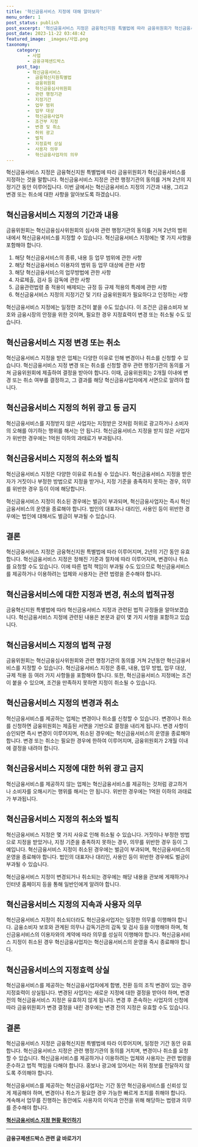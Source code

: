 ```yaml
---
title: '혁신금융서비스 지정에 대해 알아보자'
menu_order: 1
post_status: publish
post_excerpt: '혁신금융서비스 지정은 금융혁신지원 특별법에 따라 금융위원회가 혁신금융서비스를 지정하는 것을 말합니다. 혁신금융서비스 지정은 관련 행정기관의 동의를 거쳐 2년의 지정기간 동안 이루어집니다. 이번 글에서는 혁신금융서비스 지정의 기간과 내용, 그리고 변경 또는 취소에 대한 사항을 알아보도록 하겠습니다.'
post_date: 2023-11-22 03:48:42
featured_image: _images/사업.png
taxonomy:
    category:
        - 사업
        - 금융규제샌드박스
    post_tag:
        - 혁신금융서비스
        -  금융혁신지원특별법
        -  금융위원회
        -  혁신금융심사위원회
        -  관련 행정기관
        -  지정기간
        -  업무 범위
        -  업무 대상
        -  혁신금융사업자
        -  조건부 지정
        -  변경 및 취소
        -  허위 광고
        -  벌칙
        -  지정효력 상실
        -  사용자 의무
        -  혁신금융사업자의 의무
---
```



혁신금융서비스 지정은 금융혁신지원 특별법에 따라 금융위원회가 혁신금융서비스를 지정하는 것을 말합니다. 혁신금융서비스 지정은 관련 행정기관의 동의를 거쳐 2년의 지정기간 동안 이루어집니다. 이번 글에서는 혁신금융서비스 지정의 기간과 내용, 그리고 변경 또는 취소에 대한 사항을 알아보도록 하겠습니다.

## 혁신금융서비스 지정의 기간과 내용

금융위원회는 혁신금융심사위원회의 심사와 관련 행정기관의 동의를 거쳐 2년의 범위 내에서 혁신금융서비스를 지정할 수 있습니다. 혁신금융서비스 지정에는 몇 가지 사항을 포함해야 합니다.

1. 해당 혁신금융서비스의 종류, 내용 등 업무 범위에 관한 사항
2. 해당 혁신금융서비스 이용자의 범위 등 업무 대상에 관한 사항
3. 해당 혁신금융서비스의 업무방법에 관한 사항
4. 자료제출, 검사 등 감독에 관한 사항
5. 금융관련법령 중 적용이 배제되는 규정 등 규제 적용의 특례에 관한 사항
6. 혁신금융서비스 지정의 지정기간 및 기타 금융위원회가 필요하다고 인정하는 사항

혁신금융서비스 지정에는 일정한 조건이 붙을 수도 있습니다. 이 조건은 금융소비자 보호와 금융시장의 안정을 위한 것이며, 필요한 경우 지정효력이 변경 또는 취소될 수도 있습니다.

## 혁신금융서비스 지정 변경 또는 취소

혁신금융서비스 지정을 받은 업체는 다양한 이유로 인해 변경이나 취소를 신청할 수 있습니다. 혁신금융서비스 지정 변경 또는 취소를 신청할 경우 관련 행정기관의 동의를 거쳐 금융위원회에 제출하여 결정을 받아야 합니다. 이때, 금융위원회는 2개월 이내에 변경 또는 취소 여부를 결정하고, 그 결과를 해당 혁신금융사업자에게 서면으로 알려야 합니다.

## 혁신금융서비스 지정의 허위 광고 등 금지

혁신금융서비스를 지정받지 않은 사업자는 지정받은 것처럼 허위로 광고하거나 소비자의 오해를 야기하는 행위를 해서는 안 됩니다. 혁신금융서비스 지정을 받지 않은 사업자가 위반한 경우에는 1억원 이하의 과태료가 부과됩니다.

## 혁신금융서비스 지정의 취소와 벌칙

혁신금융서비스 지정은 다양한 이유로 취소될 수 있습니다. 혁신금융서비스 지정을 받은 자가 거짓이나 부정한 방법으로 지정을 받거나, 지정 기준을 충족하지 못하는 경우, 의무를 위반한 경우 등이 이에 해당합니다. 

혁신금융서비스 지정이 취소된 경우에는 벌금이 부과되며, 혁신금융사업자는 즉시 혁신금융서비스의 운영을 종료해야 합니다. 법인의 대표자나 대리인, 사용인 등이 위반한 경우에는 법인에 대해서도 벌금이 부과될 수 있습니다.

## 결론

혁신금융서비스 지정은 금융혁신지원 특별법에 따라 이루어지며, 2년의 기간 동안 유효합니다. 혁신금융서비스 지정은 정해진 기준과 절차에 따라 이루어지며, 변경이나 취소를 요청할 수도 있습니다. 이에 따른 법적 책임이 부과될 수도 있으므로 혁신금융서비스를 제공하거나 이용하려는 업체와 사용자는 관련 법령을 준수해야 합니다.

## 혁신금융서비스에 대한 지정과 변경, 취소의 법적규정


금융혁신지원 특별법에 따라 혁신금융서비스 지정과 관련된 법적 규정들을 알아보겠습니다. 혁신금융서비스 지정에 관련된 내용은 본문과 같이 몇 가지 사항을 포함하고 있습니다.

## 혁신금융서비스 지정의 법적 규정

금융위원회는 혁신금융심사위원회와 관련 행정기관의 동의를 거쳐 2년동안 혁신금융서비스를 지정할 수 있습니다. 혁신금융서비스 지정은 종류, 내용, 업무 방법, 업무 대상, 규제 적용 등 여러 가지 사항들을 포함해야 합니다. 또한, 혁신금융서비스 지정에는 조건이 붙을 수 있으며, 조건을 만족하지 못하면 지정이 취소될 수 있습니다.

## 혁신금융서비스 지정의 변경과 취소

혁신금융서비스를 제공하는 업체는 변경이나 취소를 신청할 수 있습니다. 변경이나 취소를 신청하면 금융위원회는 제출된 서면을 기반으로 결정을 내리게 됩니다. 변경 사항이 승인되면 즉시 변경이 이루어지며, 취소된 경우에는 혁신금융서비스의 운영을 종료해야 합니다. 변경 또는 취소는 필요한 경우에 한하여 이루어지며, 금융위원회가 2개월 이내에 결정을 내려야 합니다.

## 혁신금융서비스 지정에 대한 허위 광고 금지

혁신금융서비스를 제공하지 않는 업체는 혁신금융서비스를 제공하는 것처럼 광고하거나 소비자를 오해시키는 행위를 해서는 안 됩니다. 위반한 경우에는 1억원 이하의 과태료가 부과됩니다.

## 혁신금융서비스 지정의 취소와 벌칙

혁신금융서비스 지정은 몇 가지 사유로 인해 취소될 수 있습니다. 거짓이나 부정한 방법으로 지정을 받았거나, 지정 기준을 충족하지 못하는 경우, 의무를 위반한 경우 등이 그 예입니다. 혁신금융서비스 지정이 취소된 경우에는 벌금이 부과되며, 혁신금융서비스의 운영을 종료해야 합니다. 법인의 대표자나 대리인, 사용인 등이 위반한 경우에도 벌금이 부과될 수 있습니다.

혁신금융서비스 지정이 변경되거나 취소되는 경우에는 해당 내용을 관보에 게재하거나 인터넷 홈페이지 등을 통해 일반인에게 알려야 합니다.

## 혁신금융서비스 지정의 지속과 사용자 의무

혁신금융서비스 지정이 취소되더라도 혁신금융사업자는 일정한 의무를 이행해야 합니다. 금융소비자 보호와 관계된 의무나 감독기관의 감독 및 검사 등을 이행해야 하며, 혁신금융서비스의 이용자와의 계약에 따라 의무를 성실히 이행해야 합니다. 혁신금융서비스 지정이 취소된 경우 혁신금융사업자는 혁신금융서비스의 운영을 즉시 종료해야 합니다.

## 혁신금융서비스의 지정효력 상실

혁신금융서비스를 제공하는 혁신금융사업자에게 합병, 전환 등의 조직 변경이 있는 경우 지정효력이 상실됩니다. 변경된 사업자는 새로운 지정에 대한 결정을 받아야 하며, 변경 전의 혁신금융서비스 지정은 유효하지 않게 됩니다. 변경 후 존속하는 사업자의 신청에 따라 금융위원회가 변경 결정을 내린 경우에는 변경 전의 지정은 유효할 수도 있습니다.

## 결론

혁신금융서비스 지정은 금융혁신지원 특별법에 따라 이루어지며, 일정한 기간 동안 유효합니다. 혁신금융서비스 지정은 관련 행정기관의 동의를 거치며, 변경이나 취소를 요청할 수 있습니다. 혁신금융서비스를 제공하거나 이용하려는 업체와 사용자는 관련 법령을 준수하고 법적 책임을 다해야 합니다. 홍보나 광고에 있어서는 허위 정보를 전달하지 않도록 주의해야 합니다.

혁신금융서비스를 제공하는 혁신금융사업자는 기간 동안 혁신금융서비스를 신뢰성 있게 제공해야 하며, 변경이나 취소가 필요한 경우 가능한 빠르게 조치를 취해야 합니다. 계속해서 업무를 진행하는 동안에도 사용자의 이익과 안전을 위해 해당하는 법령과 의무를 준수해야 합니다.

**[혁신금융서비스 지정 현황 확인하기](https://example.com)**
<!-- wp:separator -->
<hr class="wp-block-separator has-alpha-channel-opacity"/>
<!-- /wp:separator -->

<!-- wp:group {"backgroundColor":"base","layout":{"type":"constrained"}} -->
<div class="wp-block-group has-base-background-color has-background"><!-- wp:paragraph {"align":"center","fontSize":"medium"} -->
<p class="has-text-align-center has-large-font-size"><strong>금융규제샌드박스 관련 글 바로가기</strong></p>
<!-- /wp:paragraph -->


<!-- wp:latest-posts
{"categories":[{"id":27797,"count":19,"description":"","link":"https://uknowlaw.com/category/%ea%b8%88%ec%9c%b5%ea%b7%9c%ec%a0%9c%ec%83%8c%eb%93%9c%eb%b0%95%ec%8a%a4/","name":"금융규제샌드박스","slug":"금융규제샌드박스","taxonomy":"category","parent":0,"meta":[],"_links":{"self":[{"href":"https://uknowlaw.com/wp-json/wp/v2/categories/27797"}],"collection":[{"href":"https://uknowlaw.com/wp-json/wp/v2/categories"}],"about":[{"href":"https://uknowlaw.com/wp-json/wp/v2/taxonomies/category"}],"wp:post_type":[{"href":"https://uknowlaw.com/wp-json/wp/v2/posts?categories=27797"}],"curies":[{"name":"wp","href":"https://api.w.org/{rel}","templated":true}]}}],"postsToShow":100,"excerptLength":28,"postLayout":"grid","columns":2,"featuredImageAlign":"left","featuredImageSizeSlug":"large","fontSize":"small"} /--></div>
<!-- /wp:group -->